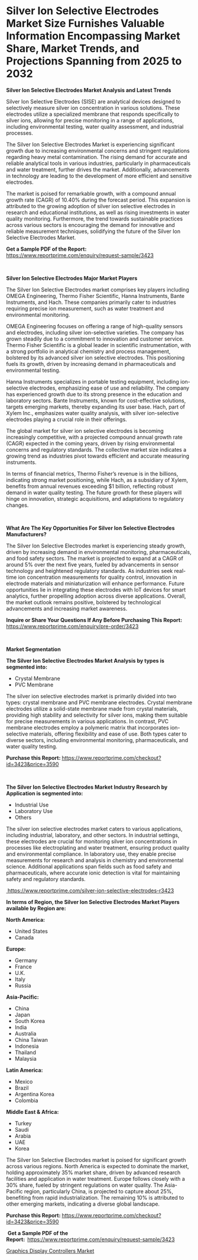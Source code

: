 <p><h1>Silver Ion Selective Electrodes Market Size Furnishes Valuable Information Encompassing Market Share, Market Trends, and Projections Spanning from 2025 to 2032</h1></p><p><strong>Silver Ion Selective Electrodes Market Analysis and Latest Trends</strong></p>
<p><p>Silver Ion Selective Electrodes (SISE) are analytical devices designed to selectively measure silver ion concentration in various solutions. These electrodes utilize a specialized membrane that responds specifically to silver ions, allowing for precise monitoring in a range of applications, including environmental testing, water quality assessment, and industrial processes.</p><p>The Silver Ion Selective Electrodes Market is experiencing significant growth due to increasing environmental concerns and stringent regulations regarding heavy metal contamination. The rising demand for accurate and reliable analytical tools in various industries, particularly in pharmaceuticals and water treatment, further drives the market. Additionally, advancements in technology are leading to the development of more efficient and sensitive electrodes.</p><p>The market is poised for remarkable growth, with a compound annual growth rate (CAGR) of 10.40% during the forecast period. This expansion is attributed to the growing adoption of silver ion selective electrodes in research and educational institutions, as well as rising investments in water quality monitoring. Furthermore, the trend towards sustainable practices across various sectors is encouraging the demand for innovative and reliable measurement techniques, solidifying the future of the Silver Ion Selective Electrodes Market.</p></p>
<p><strong>Get a Sample PDF of the Report:&nbsp;</strong> <a href="https://www.reportprime.com/enquiry/request-sample/3423?utm_campaign=3286&utm_medium=2&utm_source=Github&utm_content=ia&utm_term=18032025&utm_id=silver-ion-selective-electrodes">https://www.reportprime.com/enquiry/request-sample/3423</a></p>
<p>&nbsp;</p>
<p><strong>Silver Ion Selective Electrodes Major Market Players</strong></p>
<p><p>The Silver Ion Selective Electrodes market comprises key players including OMEGA Engineering, Thermo Fisher Scientific, Hanna Instruments, Bante Instruments, and Hach. These companies primarily cater to industries requiring precise ion measurement, such as water treatment and environmental monitoring.</p><p>OMEGA Engineering focuses on offering a range of high-quality sensors and electrodes, including silver ion-selective varieties. The company has grown steadily due to a commitment to innovation and customer service. Thermo Fisher Scientific is a global leader in scientific instrumentation, with a strong portfolio in analytical chemistry and process management, bolstered by its advanced silver ion selective electrodes. This positioning fuels its growth, driven by increasing demand in pharmaceuticals and environmental testing.</p><p>Hanna Instruments specializes in portable testing equipment, including ion-selective electrodes, emphasizing ease of use and reliability. The company has experienced growth due to its strong presence in the education and laboratory sectors. Bante Instruments, known for cost-effective solutions, targets emerging markets, thereby expanding its user base. Hach, part of Xylem Inc., emphasizes water quality analysis, with silver ion-selective electrodes playing a crucial role in their offerings. </p><p>The global market for silver ion selective electrodes is becoming increasingly competitive, with a projected compound annual growth rate (CAGR) expected in the coming years, driven by rising environmental concerns and regulatory standards. The collective market size indicates a growing trend as industries pivot towards efficient and accurate measuring instruments. </p><p>In terms of financial metrics, Thermo Fisher’s revenue is in the billions, indicating strong market positioning, while Hach, as a subsidiary of Xylem, benefits from annual revenues exceeding $1 billion, reflecting robust demand in water quality testing. The future growth for these players will hinge on innovation, strategic acquisitions, and adaptations to regulatory changes.</p></p>
<p>&nbsp;</p>
<p><strong>What Are The Key Opportunities For Silver Ion Selective Electrodes Manufacturers?</strong></p>
<p><p>The Silver Ion Selective Electrodes market is experiencing steady growth, driven by increasing demand in environmental monitoring, pharmaceuticals, and food safety sectors. The market is projected to expand at a CAGR of around 5% over the next five years, fueled by advancements in sensor technology and heightened regulatory standards. As industries seek real-time ion concentration measurements for quality control, innovation in electrode materials and miniaturization will enhance performance. Future opportunities lie in integrating these electrodes with IoT devices for smart analytics, further propelling adoption across diverse applications. Overall, the market outlook remains positive, bolstered by technological advancements and increasing market awareness.</p></p>
<p><strong>Inquire or Share Your Questions If Any Before Purchasing This Report:</strong> <a href="https://www.reportprime.com/enquiry/pre-order/3423?utm_campaign=3286&utm_medium=2&utm_source=Github&utm_content=ia&utm_term=18032025&utm_id=silver-ion-selective-electrodes">https://www.reportprime.com/enquiry/pre-order/3423</a></p>
<p>&nbsp;</p>
<p><strong>Market Segmentation</strong></p>
<p><strong>The Silver Ion Selective Electrodes Market Analysis by types is segmented into:</strong></p>
<p><ul><li>Crystal Membrane</li><li>PVC Membrane</li></ul></p>
<p><p>The silver ion selective electrodes market is primarily divided into two types: crystal membrane and PVC membrane electrodes. Crystal membrane electrodes utilize a solid-state membrane made from crystal materials, providing high stability and selectivity for silver ions, making them suitable for precise measurements in various applications. In contrast, PVC membrane electrodes employ a polymeric matrix that incorporates ion-selective materials, offering flexibility and ease of use. Both types cater to diverse sectors, including environmental monitoring, pharmaceuticals, and water quality testing.</p></p>
<p><strong>Purchase this Report:&nbsp;</strong><a href="https://www.reportprime.com/checkout?id=3423&price=3590&utm_campaign=3286&utm_medium=2&utm_source=Github&utm_content=ia&utm_term=18032025&utm_id=silver-ion-selective-electrodes">https://www.reportprime.com/checkout?id=3423&price=3590</a></p>
<p>&nbsp;</p>
<p><strong>The Silver Ion Selective Electrodes Market Industry Research by Application is segmented into:</strong></p>
<p><ul><li>Industrial Use</li><li>Laboratory Use</li><li>Others</li></ul></p>
<p><p>The silver ion selective electrodes market caters to various applications, including industrial, laboratory, and other sectors. In industrial settings, these electrodes are crucial for monitoring silver ion concentrations in processes like electroplating and water treatment, ensuring product quality and environmental compliance. In laboratory use, they enable precise measurements for research and analysis in chemistry and environmental science. Additional applications span fields such as food safety and pharmaceuticals, where accurate ionic detection is vital for maintaining safety and regulatory standards.</p></p>
<p><a href="https://www.reportprime.com/silver-ion-selective-electrodes-r3423?utm_campaign=3286&utm_medium=2&utm_source=Github&utm_content=ia&utm_term=18032025&utm_id=silver-ion-selective-electrodes">&nbsp;https://www.reportprime.com/silver-ion-selective-electrodes-r3423</a></p>
<p><strong>In terms of Region, the Silver Ion Selective Electrodes Market Players available by Region are:</strong></p>
<p>
    <p> <strong> North America: </strong>
        <ul>
            <li>United States</li>
            <li>Canada</li>
        </ul>
        </p> 
    <p> <strong> Europe: </strong>
        <ul>
            <li>Germany</li>
            <li>France</li>
            <li>U.K.</li>
            <li>Italy</li>
            <li>Russia</li>
        </ul>
        </p> 
    <p> <strong> Asia-Pacific: </strong>
        <ul>
            <li>China</li>
            <li>Japan</li>
            <li>South Korea</li>
            <li>India</li>
            <li>Australia</li>
            <li>China Taiwan</li>
            <li>Indonesia</li>
            <li>Thailand</li>
            <li>Malaysia</li>
        </ul>
        </p> 
    <p> <strong> Latin America: </strong>
        <ul>
            <li>Mexico</li>
            <li>Brazil</li>
            <li>Argentina Korea</li>
            <li>Colombia</li>
        </ul>
        </p> 
    <p> <strong> Middle East & Africa: </strong>
        <ul>
            <li>Turkey</li>
            <li>Saudi</li>
            <li>Arabia</li>
            <li>UAE</li>
            <li>Korea</li>
        </ul>
    </p>
    </p>
<p><p>The Silver Ion Selective Electrodes market is poised for significant growth across various regions. North America is expected to dominate the market, holding approximately 35% market share, driven by advanced research facilities and application in water treatment. Europe follows closely with a 30% share, fueled by stringent regulations on water quality. The Asia-Pacific region, particularly China, is projected to capture about 25%, benefiting from rapid industrialization. The remaining 10% is attributed to other emerging markets, indicating a diverse global landscape.</p></p>
<p><strong>Purchase this Report: </strong><a href="https://www.reportprime.com/checkout?id=3423&price=3590&utm_campaign=3286&utm_medium=2&utm_source=Github&utm_content=ia&utm_term=18032025&utm_id=silver-ion-selective-electrodes">https://www.reportprime.com/checkout?id=3423&price=3590</a></p>
<p>&nbsp;<strong>Get a Sample PDF of the Report:&nbsp;&nbsp;</strong><a href="https://www.reportprime.com/enquiry/request-sample/3423?utm_campaign=3286&utm_medium=2&utm_source=Github&utm_content=ia&utm_term=18032025&utm_id=silver-ion-selective-electrodes">https://www.reportprime.com/enquiry/request-sample/3423</a></p>
<p><strong></strong></p>
<p><p><a href="https://github.com/shefikagbons/Market-Research-Report-List-1/blob/main/graphics-display-controllers-market.md?utm_campaign=3286&utm_medium=2&utm_source=Github&utm_content=ia&utm_term=18032025&utm_id=silver-ion-selective-electrodes">Graphics Display Controllers Market</a></p></p>